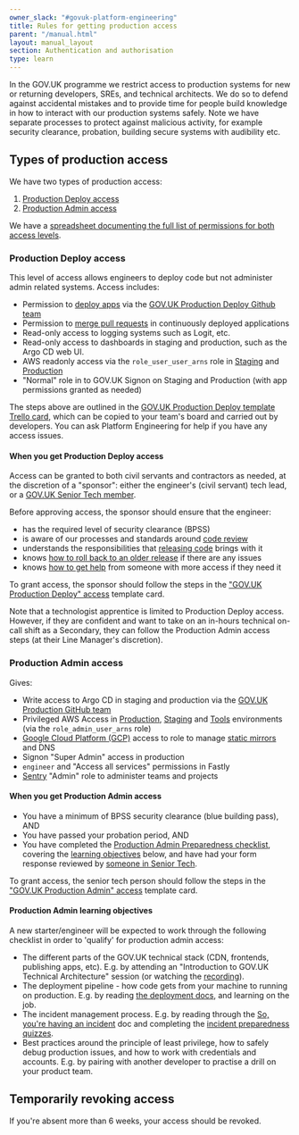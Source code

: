 ```yaml
---
owner_slack: "#govuk-platform-engineering"
title: Rules for getting production access
parent: "/manual.html"
layout: manual_layout
section: Authentication and authorisation
type: learn
---
```


In the GOV.UK programme we restrict access to production systems for new or
returning developers, SREs, and technical architects. We do so to defend
against accidental mistakes and to provide time for people build knowledge in
how to interact with our production systems safely. Note we have separate
processes to protect against malicious activity, for example security
clearance, probation, building secure systems with audibility etc.

## Types of production access

We have two types of production access:

1. [Production Deploy access](#production-deploy-access)
2. [Production Admin access](#production-admin-access)

We have a [spreadsheet documenting the full list of permissions for both access levels](https://docs.google.com/spreadsheets/d/1oqy7tKpB8mHBhHQ9jAZu0NR0GKKZXOqtQGBKHYVnpmk/edit?usp=sharing).

### Production Deploy access

This level of access allows engineers to deploy code but not administer admin related
systems. Access includes:

- Permission to [deploy apps](/manual/development-pipeline.html#deployment) via the [GOV.UK Production Deploy Github team](https://github.com/orgs/alphagov/teams/gov-uk-production-deploy)
- Permission to [merge pull requests](/manual/merge-pr.html#header) in continuously deployed applications
- Read-only access to logging systems such as Logit, etc.
- Read-only access to dashboards in staging and production, such as the Argo CD web UI.
- AWS readonly access via the `role_user_user_arns` role in [Staging](https://github.com/alphagov/govuk-aws-data/blob/main/data/infra-security/staging/common.tfvars) and [Production](https://github.com/alphagov/govuk-aws-data/blob/main/data/infra-security/production/common.tfvars)
- "Normal" role in to GOV.UK Signon on Staging and Production (with app permissions granted as needed)

The steps above are outlined in the [GOV.UK Production Deploy template Trello card](https://trello.com/c/S9sex2XU/1391-govuk-production-deploy-access-for-name), which can be copied to
your team's board and carried out by developers. You can ask Platform Engineering for help if you have
any access issues.

#### When you get Production Deploy access

Access can be granted to both civil servants and contractors as needed, at the discretion of a "sponsor": either the engineer's (civil servant) tech lead, or a [GOV.UK Senior Tech member](/manual/ask-for-help.html#contact-senior-tech).

Before approving access, the sponsor should ensure that the engineer:

- has the required level of security clearance (BPSS)
- is aware of our processes and standards around [code review](https://gds-way.digital.cabinet-office.gov.uk/manuals/code-review-guidelines.html)
- understands the responsibilities that [releasing code](/manual/development-pipeline.html#deployment) brings with it
- knows [how to roll back to an older release](/kubernetes/manage-app/roll-back-app/#roll-back-your-app) if there are any issues
- knows [how to get help](/manual/ask-for-help.html) from someone with more access if they need it

To grant access, the sponsor should follow the steps in the ["GOV.UK Production Deploy" access](https://trello.com/c/S9sex2XU/3227-govuk-production-deploy-access-for-name) template card.

Note that a technologist apprentice is limited to Production Deploy access. However, if they are confident and want to take on an in-hours technical on-call shift as a Secondary, they can follow the Production Admin access steps (at their Line Manager's discretion).

### Production Admin access

Gives:

- Write access to Argo CD in staging and production via the [GOV.UK Production GitHub team](https://github.com/orgs/alphagov/teams/gov-uk-production-admin)
- Privileged AWS Access in [Production](https://github.com/alphagov/govuk-aws-data/blob/master/data/infra-security/production/common.tfvars), [Staging](https://github.com/alphagov/govuk-aws-data/blob/master/data/infra-security/staging/common.tfvars) and [Tools](https://github.com/alphagov/govuk-aws-data/blob/master/data/infra-security/tools/common.tfvars) environments (via the `role_admin_user_arns` role)
- [Google Cloud Platform (GCP)](/manual/google-cloud-platform-gcp.html) access to role to manage [static mirrors](/manual/fall-back-to-mirror.html) and DNS
- Signon "Super Admin" access in production
- `engineer` and "Access all services" permissions in Fastly
- [Sentry](https://sentry.io/settings/govuk/members/) "Admin" role to administer teams and projects

#### When you get Production Admin access

- You have a minimum of BPSS security clearance (blue building pass), AND
- You have passed your probation period, AND
- You have completed the [Production Admin Preparedness checklist](https://docs.google.com/forms/d/e/1FAIpQLSeY5H8ei89AJFaQLuDrd6CpWjCighCvF3d2iXx7QsyJdQjL-Q/viewform), covering the [learning objectives](#production-admin-learning-objectives) below, and have had your form response reviewed by [someone in Senior Tech](/manual/ask-for-help.html#contact-senior-tech).

To grant access, the senior tech person should follow the steps in the ["GOV.UK Production Admin" access](https://trello.com/c/GIHPZi2o) template card.

#### Production Admin learning objectives

A new starter/engineer will be expected to work through the following checklist in order to 'qualify' for production admin access:

- The different parts of the GOV.UK technical stack (CDN, frontends, publishing apps, etc). E.g. by attending an "Introduction to GOV.UK Technical Architecture" session (or watching the [recording](https://drive.google.com/file/d/1-az_Y_JeKJ2Xhqrc7VNVt1sKOTEpHbcM/view)).
- The deployment pipeline - how code gets from your machine to running on production. E.g. by reading [the deployment docs](/manual#deployment), and learning on the job.
- The incident management process. E.g. by reading through the [So, you're having an incident](/manual/incident-what-to-do) doc and completing the [incident preparedness quizzes](https://drive.google.com/drive/folders/1X9eGQMIl9ifb3X2jYcdjqrt01P9JYJzR).
- Best practices around the principle of least privilege, how to safely debug production issues, and how to work with credentials and accounts. E.g. by pairing with another developer to practise a drill on your product team.

## Temporarily revoking access

If you're absent more than 6 weeks, your access should be revoked.
